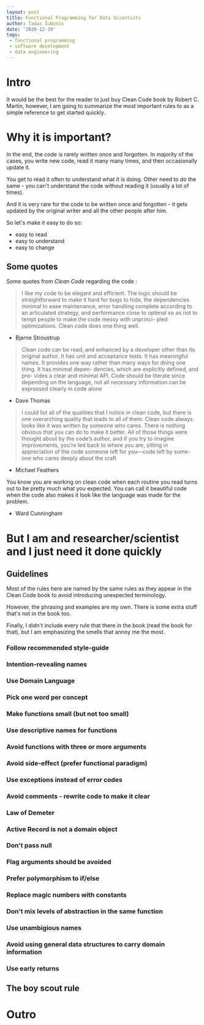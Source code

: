 ```yaml
---
layout: post
title: Functional Programming for Data Scientists
author: Tadas Šubonis
date: '2020-12-19'
tags:
 - functional programming
 - software development
 - data engineering
---
```




# Intro

It would be the best for the reader to just buy Clean Code book by Robert C. Martin, however, I am going to 
summarize the most important rules to as a simple reference to get started quickly.

# Why it is important?

In the end, the code is rarely written once and forgotten. In majority of the cases,
you write new code, read it many many times, and then occasionally update it.

You get to read it often to understand what it is doing. Other need to do the same -
you can't understand the code without reading it (usually a lot of times).

And it is very rare for the code to be written once and forgotten - 
it gets updated by the original writer and all the other people after him.

So let's make it easy to do so:
 - easy to read
 - easy to understand
 - easy to change

## Some quotes

Some quotes from _Clean Code_ regarding the code :

> I like my code to be elegant and efficient. The logic should be straightforward to make it hard for bugs to hide, the 
> dependencies minimal to ease maintenance, error handling complete according to an articulated strategy, and 
> performance close to optimal so as not to tempt
> people to make the code messy with unprinci-
> pled optimizations. Clean code does one thing
> well.
 - Bjarne Stroustrup

> Clean code can be read, and enhanced by a
> developer other than its original author. It has
> unit and acceptance tests. It has meaningful
> names. It provides one way rather than many
> ways for doing one thing. It has minimal depen-
> dencies, which are explicitly defined, and pro-
> vides a clear and minimal API. Code should be
> literate since depending on the language, not all
> necessary information can be expressed clearly
> in code alone
 - Dave Thomas

> I could list all of the qualities that I notice in
> clean code, but there is one overarching quality
> that leads to all of them. Clean code always
> looks like it was written by someone who cares.
> There is nothing obvious that you can do to
> make it better. All of those things were thought
> about by the code’s author, and if you try to
> imagine improvements, you’re led back to
> where you are, sitting in appreciation of the
> code someone left for you—code left by some-
> one who cares deeply about the craft
 - Michael Feathers

 You know you are working on clean code when each
routine you read turns out to be pretty much what
you expected. You can call it beautiful code when
the code also makes it look like the language was
made for the problem.
 - Ward Cunningham




# But I am and researcher/scientist and I just need it done quickly

## Guidelines

Most of the rules here are named by the same rules as they appear in the 
Clean Code book to avoid introducing unexpected terminology.

However, the phrasing and examples are my own. There is some
extra stuff that's not in the book too.

Finally, I didn't include every rule that there in the book (read the 
book for that), but I am emphasizing the smells that annoy me
the most.

### Follow recommended style-guide

### Intention-revealing names

### Use Domain Language

### Pick one word per concept

### Make functions small (but not too small)

### Use descriptive names for functions

### Avoid functions with three or more arguments

### Avoid side-effect (prefer functional paradigm)

### Use exceptions instead of error codes

### Avoid comments - rewrite code to make it clear

### Law of Demeter

### Active Record is not a domain object

### Don't pass null

### Flag arguments should be avoided

### Prefer polymorphism to if/else

### Replace magic numbers with constants

### Don't mix levels of abstraction in the same function

### Use unambigious names

### Avoid using general data structures to carry domain information

### Use early returns

## The boy scout rule 

# Outro